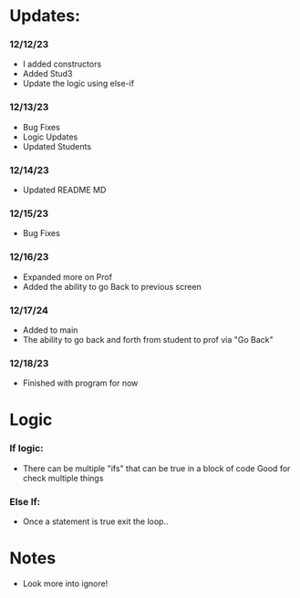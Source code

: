# Updates: 
### 12/12/23
- I added constructors 
- Added Stud3
- Update the logic using else-if

### 12/13/23
- Bug Fixes
- Logic Updates
- Updated Students

### 12/14/23
- Updated README MD

### 12/15/23
- Bug Fixes

### 12/16/23
- Expanded more on Prof
- Added the ability to go Back to previous screen

### 12/17/24
- Added to main
- The ability to go back and forth from student to prof via "Go Back"

### 12/18/23
- Finished with program for now

# Logic
### If logic:
- There can be multiple "ifs" that can be true in a block of code
Good for check multiple things
### Else If:
- Once a statement is true exit the loop..

# Notes
- Look more into ignore!
